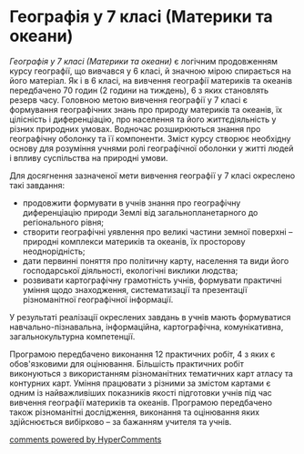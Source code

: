 <div id="hypercomments_widget" class="js-hypercomments-widget invisible"></div>

Географія у 7 класі (Материки та океани)
=============================================

*Географія у 7 класі (Материки та океани)* є логічним продовженням курсу географії, що вивчався у 6 класі, й значною мірою спирається на його матеріал. Як і в 6 класі, на вивчення географії материків та океанів передбачено 70 годин (2 години на тиждень), 6 з яких становлять резерв часу. Головною метою вивчення географії у 7 класі є формування географічних знань про природу материків та океанів, їх цілісність і диференціацію, про населення та його життєдіяльність у різних природних умовах. Водночас розширюються знання про географічну оболонку та її компоненти. Зміст курсу створює необхідну основу для розуміння учнями ролі географічної оболонки у житті людей і впливу суспільства на природні умови.

Для досягнення зазначеної мети вивчення географії у 7 класі окреслено такі завдання:
<ul>
<li>продовжити формувати в учнів знання про географічну диференціацію природи Землі від загальнопланетарного до регіонального рівня;</li>
<li>створити географічні уявлення про великі частини земної поверхні – природні комплекси материків та океанів, їх просторову неоднорідність;</li>
<li>дати первинні поняття про політичну карту, населення та види його господарської діяльності, екологічні виклики людства;</li>
<li>розвивати картографічну грамотність учнів, формувати практичні уміння щодо знаходження, систематизації та презентації різноманітної географічної інформації.</li>
</ul>

У результаті реалізації окреслених завдань в учнів мають формуватися навчально-пізнавальна, інформаційна, картографічна, комунікативна, загальнокультурна компетенції.

Програмою передбачено виконання 12 практичних робіт, 4 з яких є обов'язковими для оцінювання. Більшість практичних робіт виконуються з використанням різноманітних тематичних карт атласу та контурних карт. Уміння працювати з різними за змістом картами є одним із найважливіших показників якості підготовки учнів під час вивчення географії материків та океанів. Програмою передбачено також різноманітні дослідження, виконання та оцінювання яких здійснюється вибірково – за бажанням учителя та учнів.


<div class="js-hypercomments-container">
<a href="http://hypercomments.com" class="hc-link" title="comments widget">comments powered by HyperComments</a>
</div>
